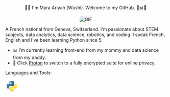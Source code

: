 <p align="center"> ✌🏽 I'm Myra Ariyah (Wushi). Welcome to my GitHub. 💜📊🌸
</p>

<p align="center"> 
  <img src="https://media0.giphy.com/media/v1.Y2lkPTc5MGI3NjExanBjN3gwdzkwOHpvc3llMGgyNGZyeXo5amY2OHcxcXFkNmkzcmJ6YSZlcD12MV9pbnRlcm5hbF9naWZfYnlfaWQmY3Q9Zw/13lBI938a6AFk4/giphy.gif" alt="GIF">
</p>

A French national from Geneva, Switzerland. I'm passionate about STEM subjects, data analytics, data science, robotics, and coding. I speak French, English and I've been learning Python since 5. 



- 📊 I’m currently learning front-end from my mommy and data science from my daddy. 
- 🔐 Click [Proton](https://go.getproton.me/SH123) to switch to a fully encrypted suite for online privacy.


Languages and Tools:

<a href="https://www.python.org" target="_blank" rel="noreferrer"> <img src="https://raw.githubusercontent.com/devicons/devicon/master/icons/python/python-original.svg" alt="python" width="40" height="40"/>
